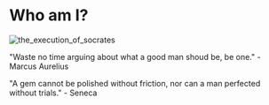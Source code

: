 # Who am I?

![the_execution_of_socrates](https://github.com/user-attachments/assets/36f7941f-b630-46ac-b540-01e8d4e9d0ea)

"Waste no time arguing about what a good man shoud be, be one." - Marcus Aurelius

"A gem cannot be polished without friction, nor can a man perfected without trials." - Seneca
